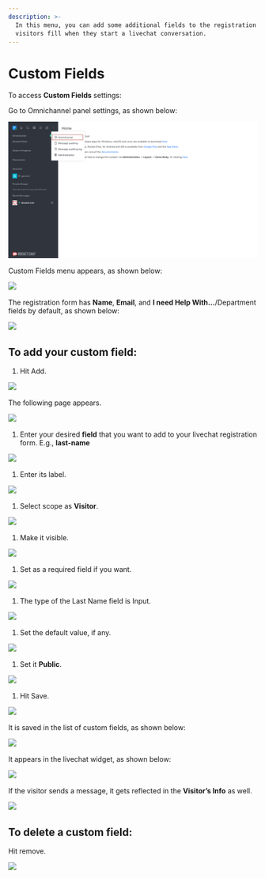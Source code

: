 ```yaml
---
description: >-
  In this menu, you can add some additional fields to the registration form your
  visitors fill when they start a livechat conversation.
---
```


# Custom Fields

To access **Custom Fields** settings:

Go to Omnichannel panel settings, as shown below:

![](../../../.gitbook/assets/0%20%288%29%20%285%29%20%285%29%20%285%29%20%285%29%20%285%29%20%284%29%20%286%29.png)

Custom Fields menu appears, as shown below:

![](../../../.gitbook/assets/1%20%287%29.png)

The registration form has **Name**, **Email**, and **I need Help With…**/Department fields by default, as shown below:

![](../../../.gitbook/assets/2%20%287%29.png)

## To add your custom field:

1. Hit Add.

![](../../../.gitbook/assets/3%20%287%29.png)

The following page appears.

![](../../../.gitbook/assets/4%20%287%29.png)

1. Enter your desired **field** that you want to add to your livechat registration form. E.g., **last-name**

![](../../../.gitbook/assets/5%20%287%29.png)

1. Enter its label.

![](../../../.gitbook/assets/6%20%286%29.png)

1. Select scope as **Visitor**.

![](../../../.gitbook/assets/7%20%284%29.png)

1. Make it visible.

![](../../../.gitbook/assets/8%20%283%29.png)

1. Set as a required field if you want.

![](../../../.gitbook/assets/9%20%283%29.png)

1. The type of the Last Name field is Input.

![](../../../.gitbook/assets/10%20%282%29.png)

1. Set the default value, if any.

![](../../../.gitbook/assets/11%20%282%29.png)

1. Set it **Public**.

![](../../../.gitbook/assets/12%20%282%29.png)

1. Hit Save.

![](../../../.gitbook/assets/13%20%282%29.png)

It is saved in the list of custom fields, as shown below:

![](../../../.gitbook/assets/14%20%282%29.png)

It appears in the livechat widget, as shown below:

![](../../../.gitbook/assets/15%20%282%29.png)

If the visitor sends a message, it gets reflected in the **Visitor’s Info** as well.

![](../../../.gitbook/assets/16%20%282%29.png)

## To delete a custom field:

Hit remove.

![](../../../.gitbook/assets/17%20%282%29.png)

